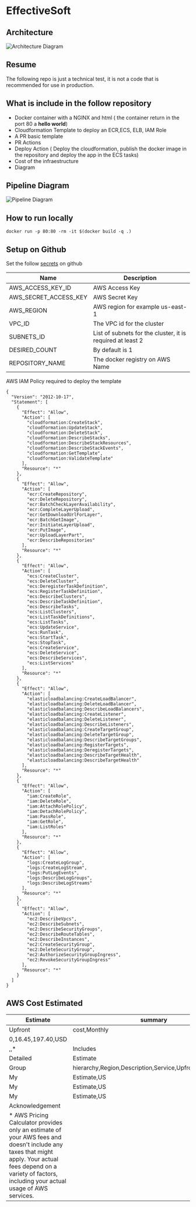 # EffectiveSoft


## Architecture 
![Architecture Diagram](./assets/test.drawio.svg)



## Resume

The following repo is just a technical test, it is not a code that is recommended for use in production.

## What is include in the follow repository

* Docker container with a NGINX and html ( the container return in the port 80 a **hello world**)
* Cloudformation Template to deploy an ECR,ECS, ELB, IAM Role
* A PR basic template
* PR Actions
* Deploy Action ( Deploy the cloudformation, publish the docker image in the repository and deploy the app in the ECS tasks)
* Cost of the infraestructure
* Diagram 
  
## Pipeline Diagram 
![Pipeline Diagram](./assets/Pipeline.drawio.svg)

## How to run locally 

```
docker run -p 80:80 -rm -it $(docker build -q .)
```

## Setup on Github

Set the follow [secrets](https://docs.github.com/en/codespaces/managing-codespaces-for-your-organization/managing-development-environment-secrets-for-your-repository-or-organization) on github 

|Name|Description|
|----|-----------|
|AWS_ACCESS_KEY_ID|AWS Access Key|
|AWS_SECRET_ACCESS_KEY|AWS Secret Key|
|AWS_REGION|AWS region for example us-east-1|
|VPC_ID|The VPC id for the cluster|
|SUBNETS_ID| List of subnets for the cluster, it is required at least 2 |
|DESIRED_COUNT| By default is 1 |
|REPOSITORY_NAME|The docker registry on AWS Name|


AWS IAM Policy required to deploy the template

```
{
  "Version": "2012-10-17",
  "Statement": [
    {
      "Effect": "Allow",
      "Action": [
        "cloudformation:CreateStack",
        "cloudformation:UpdateStack",
        "cloudformation:DeleteStack",
        "cloudformation:DescribeStacks",
        "cloudformation:DescribeStackResources",
        "cloudformation:DescribeStackEvents",
        "cloudformation:GetTemplate",
        "cloudformation:ValidateTemplate"
      ],
      "Resource": "*"
    },
    {
      "Effect": "Allow",
      "Action": [
        "ecr:CreateRepository",
        "ecr:DeleteRepository",
        "ecr:BatchCheckLayerAvailability",
        "ecr:CompleteLayerUpload",
        "ecr:GetDownloadUrlForLayer",
        "ecr:BatchGetImage",
        "ecr:InitiateLayerUpload",
        "ecr:PutImage",
        "ecr:UploadLayerPart",
        "ecr:DescribeRepositories"
      ],
      "Resource": "*"
    },
    {
      "Effect": "Allow",
      "Action": [
        "ecs:CreateCluster",
        "ecs:DeleteCluster",
        "ecs:DeregisterTaskDefinition",
        "ecs:RegisterTaskDefinition",
        "ecs:DescribeClusters",
        "ecs:DescribeTaskDefinition",
        "ecs:DescribeTasks",
        "ecs:ListClusters",
        "ecs:ListTaskDefinitions",
        "ecs:ListTasks",
        "ecs:UpdateService",
        "ecs:RunTask",
        "ecs:StartTask",
        "ecs:StopTask",
        "ecs:CreateService",
        "ecs:DeleteService",
        "ecs:DescribeServices",
        "ecs:ListServices"
      ],
      "Resource": "*"
    },
    {
      "Effect": "Allow",
      "Action": [
        "elasticloadbalancing:CreateLoadBalancer",
        "elasticloadbalancing:DeleteLoadBalancer",
        "elasticloadbalancing:DescribeLoadBalancers",
        "elasticloadbalancing:CreateListener",
        "elasticloadbalancing:DeleteListener",
        "elasticloadbalancing:DescribeListeners",
        "elasticloadbalancing:CreateTargetGroup",
        "elasticloadbalancing:DeleteTargetGroup",
        "elasticloadbalancing:DescribeTargetGroups",
        "elasticloadbalancing:RegisterTargets",
        "elasticloadbalancing:DeregisterTargets",
        "elasticloadbalancing:DescribeTargetHealth",
        "elasticloadbalancing:DescribeTargetHealth"
      ],
      "Resource": "*"
    },
    {
      "Effect": "Allow",
      "Action": [
        "iam:CreateRole",
        "iam:DeleteRole",
        "iam:AttachRolePolicy",
        "iam:DetachRolePolicy",
        "iam:PassRole",
        "iam:GetRole",
        "iam:ListRoles"
      ],
      "Resource": "*"
    },
    {
      "Effect": "Allow",
      "Action": [
        "logs:CreateLogGroup",
        "logs:CreateLogStream",
        "logs:PutLogEvents",
        "logs:DescribeLogGroups",
        "logs:DescribeLogStreams"
      ],
      "Resource": "*"
    },
    {
      "Effect": "Allow",
      "Action": [
        "ec2:DescribeVpcs",
        "ec2:DescribeSubnets",
        "ec2:DescribeSecurityGroups",
        "ec2:DescribeRouteTables",
        "ec2:DescribeInstances",
        "ec2:CreateSecurityGroup",
        "ec2:DeleteSecurityGroup",
        "ec2:AuthorizeSecurityGroupIngress",
        "ec2:RevokeSecurityGroupIngress"
      ],
      "Resource": "*"
    }
  ]
}
```


## AWS Cost Estimated 

|Estimate                                                                                                                                                                                                         |summary                                                   |FIELD3    |FIELD4             |FIELD5                             |FIELD6                             |FIELD7                         |FIELD8     |FIELD9      |FIELD10  |FIELD11|FIELD12 |FIELD13|FIELD14  |FIELD15  |FIELD16|FIELD17 |FIELD18|FIELD19|FIELD20|FIELD21|FIELD22|FIELD23|FIELD24|FIELD25  |FIELD26|FIELD27  |FIELD28|FIELD29|FIELD30|FIELD31|FIELD32|
|-----------------------------------------------------------------------------------------------------------------------------------------------------------------------------------------------------------------|----------------------------------------------------------|----------|-------------------|-----------------------------------|-----------------------------------|-------------------------------|-----------|------------|---------|-------|--------|-------|---------|---------|-------|--------|-------|-------|-------|-------|-------|-------|-------|---------|-------|---------|-------|-------|-------|-------|-------|
|Upfront                                                                                                                                                                                                          |cost,Monthly                                              |cost,Total|12                 |months                             |cost,Currency                      |                               |           |            |         |       |        |       |         |         |       |        |       |       |       |       |       |       |       |         |       |         |       |       |       |       |       |
|0,16.45,197.40,USD                                                                                                                                                                                               |                                                          |          |                   |                                   |                                   |                               |           |            |         |       |        |       |         |         |       |        |       |       |       |       |       |       |       |         |       |         |       |       |       |       |       |
|,,*                                                                                                                                                                                                              |Includes                                                  |upfront   |cost               |                                   |                                   |                               |           |            |         |       |        |       |         |         |       |        |       |       |       |       |       |       |       |         |       |         |       |       |       |       |       |
|Detailed                                                                                                                                                                                                         |Estimate                                                  |          |                   |                                   |                                   |                               |           |            |         |       |        |       |         |         |       |        |       |       |       |       |       |       |       |         |       |         |       |       |       |       |       |
|Group                                                                                                                                                                                                            |hierarchy,Region,Description,Service,Upfront,Monthly,First|12        |months             |total,Currency,Status,Configuration|summary                            |                               |           |            |         |       |        |       |         |         |       |        |       |       |       |       |       |       |       |         |       |         |       |       |       |       |       |
|My                                                                                                                                                                                                               |Estimate,US                                               |East      |(Ohio),,Amazon     |Elastic                            |Container                          |Registry,0,0.0012,0.01,USD,,"DT|Inbound:   |Internet    |(1       |GB     |per     |month),|DT       |Outbound:|Not    |selected|(0     |TB     |per    |month),|Amount |of     |data   |stored   |(0.012 |GB       |per    |month)"|       |       |       |
|My                                                                                                                                                                                                               |Estimate,US                                               |East      |(Ohio),,AWS        |Fargate,0,0,0.00,USD,,"Operating   |system                             |(Linux),                       |CPU        |Architecture|(x86),   |Average|duration|(1     |minutes),|Number   |of     |tasks   |or     |pods   |(1     |per    |day),  |Amount |of     |ephemeral|storage|allocated|for    |Amazon |ECS    |(20    |GB)"   |
|My                                                                                                                                                                                                               |Estimate,US                                               |East      |(Ohio),,Application|Load                               |Balancer,0,16.45,197.40,USD,,Number|of                             |Application|Load        |Balancers|(1)    |        |       |         |         |       |        |       |       |       |       |       |       |       |         |       |         |       |       |       |       |       |
|Acknowledgement                                                                                                                                                                                                  |                                                          |          |                   |                                   |                                   |                               |           |            |         |       |        |       |         |         |       |        |       |       |       |       |       |       |       |         |       |         |       |       |       |       |       |
|* AWS Pricing Calculator provides only an estimate of your AWS fees and doesn't include any taxes that might apply. Your actual fees depend on a variety of factors, including your actual usage of AWS services.|                                                          |          |                   |                                   |                                   |                               |           |            |         |       |        |       |         |         |       |        |       |       |       |       |       |       |       |         |       |         |       |       |       |       |       |
